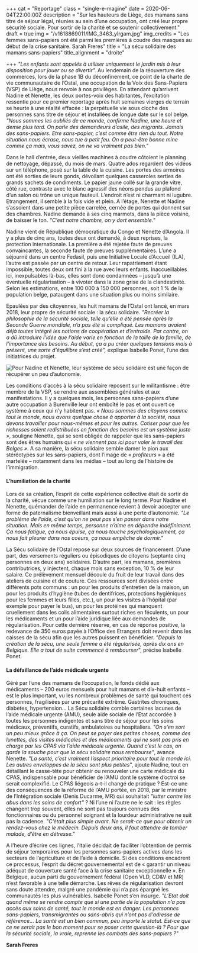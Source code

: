 +++
cat = "Reportage"
class = "single-e-magine"
date = 2020-06-04T22:00:00Z
description = "Sur les hauteurs de Liège, des mamans sans titre de séjour légal, réunies au sein d’une occupation, ont créé leur propre sécurité sociale. Pour sortir de la charité et se soutenir collectivement."
draft = true
img = "/v1618869011/IMG_3463_ylrgam.jpg"
img_credits = "Les femmes sans-papiers ont été parmi les premières à coudre des masques au début de la crise sanitaire. Sarah Freres"
title = "La sécu solidaire des mamans sans-papiers"
title_alignment = "droite"

+++
_"Les enfants sont appelés à utiliser uniquement le jardin mis à leur disposition pour jouer ou se divertir"._ Au lendemain de la réouverture des commerces, lors de la phase 1B du déconfinement, ce point de la charte de vie communautaire de l’Ostal, une occupation de la Voix des Sans-Papiers (VSP) de Liège, nous renvoie à nos privilèges. En attendant qu’arrivent Nadine et Nenette, les deux portes-voix des habitantes, l’excitation ressentie pour ce premier reportage après huit semaines vierges de terrain se heurte à une réalité effacée : la perpétuelle vie sous cloche des personnes sans titre de séjour et installées de longue date sur le sol belge. _"Nous sommes les oubliés de ce monde, confirme Nadine, une heure et demie plus tard. On parle des demandeurs d’asile, des migrants. Jamais des sans-papiers. Etre sans-papier, c’est comme être rien du tout. Notre situation nous écrase, nous tue à petit feu. On a peut-être bonne mine comme ça mais, vous savez, on ne va vraiment pas bien."_

Dans le hall d’entrée, deux vieilles machines à coudre côtoient le planning de nettoyage, dépassé, du mois de mars. Quatre ados regardent des vidéos sur un téléphone, posé sur la table de la cuisine. Les portes des armoires ont été sorties de leurs gonds, dévoilant quelques casseroles serties de grands sachets de condiments. Le papier jaune collé sur la grande vitre, côté rue, contraste avec le blanc agressif des néons pendus au plafond d’un salon où trône un unique fauteuil. L’endroit n’est ni charmant ni lugubre. Etrangement, il semble à la fois vide et plein. A l’étage, Nenette et Nadine s’assoient dans une petite pièce carrelée, cernée de portes qui donnent sur des chambres. Nadine demande à ses cinq marmots, dans la pièce voisine, de baisser le ton. _"C’est notre chambre, on y dort ensemble."_

Nadine vient de République démocratique du Congo et Nenette d’Angola. Il y a plus de cinq ans, toutes deux ont demandé, à deux reprises, la protection internationale. La première a été rejetée faute de preuves convaincantes, la seconde faute de preuves supplémentaires. L’une a séjourné dans un centre Fedasil, puis une Initiative Locale d’Accueil (ILA), l’autre est passée par un centre de retour. Leur rapatriement étant impossible, toutes deux ont fini à la rue avec leurs enfants. Inaccueillables ici, inexpulsables là-bas, elles sont donc condamnées – jusqu’à une éventuelle régularisation – à vivoter dans la zone grise de la clandestinité. Selon les estimations, entre 100 000 à 150 000 personnes, soit 1 % de la population belge, pataugent dans une situation plus ou moins similaire.

Epaulées par des citoyennes, les huit mamans de l’Ostal ont lancé, en mars 2018, leur propre de sécurité sociale : la sécu solidaire. _"Recréer la philosophie de la sécurité sociale, telle qu’elle a été pensée après la Seconde Guerre mondiale, n’a pas été si compliqué. Les mamans avaient déjà toutes intégré les notions de coopération et d’entraide. Par contre, on a dû introduire l’idée que l’aide varie en fonction de la taille de la famille, de l’importance des besoins. Au début, ça a pu créer quelques tensions mais à présent, une sorte d’équilibre s’est créé",_  explique Isabelle Ponet, l’une des initiatrices du projet.

![Pour Nadine et Nenette, leur système de sécu solidaire est une façon de récupérer un peu d’autonomie.](https://res.cloudinary.com/drg3m95yg/image/upload/c_limit,dpr_auto,q_70,w_1000,f_auto/v1618869116/IMG_3468_ukpwca.jpg "Pour Nadine et Nenette, leur système de sécu solidaire est une façon de récupérer un peu d’autonomie.")

Les conditions d’accès à la sécu solidaire reposent sur le militantisme : être membre de la VSP, se rendre aux assemblées générales et aux manifestations. Il y a quelques mois, les personnes sans-papiers d’une autre occupation à Burenville leur ont emboîté le pas et ont ouvert ce système à ceux qui n’y habitent pas. _« Nous sommes des citoyens comme tout le monde, nous avons quelque chose à apporter à la société, nous devons travailler pour nous-mêmes et pour les autres. Cotiser pour que les richesses soient redistribuées en fonction des besoins est un système juste »_, souligne Nenette, qui se sent obligée de rappeler que les sans-papiers sont des êtres humains qui _« ne viennent pas ici pour voler le travail des Belges »_. A sa manière, la sécu solidaire semble damer le pion aux stéréotypes sur les sans-papiers, dont l’image de _« profiteurs »_ a été martelée – notamment dans les médias – tout au long de l’histoire de l’immigration.

#### L’humiliation de la charité

Lors de sa création, l’esprit de cette expérience collective était de sortir de la charité, vécue comme une humiliation sur le long terme. Pour Nadine et Nenette, quémander de l’aide en permanence revient à devoir accepter une forme de paternalisme bienveillant mais aussi à une perte d’autonomie. _"Le problème de l’aide, c’est qu’on ne peut pas s’en passer dans notre situation. Mais en même temps, personne n’aime en dépendre indéfiniment. Ça nous fatigue, ça nous épuise, ça nous touche psychologiquement, ça nous fait pleurer dans nos coeurs, ça nous empêche de dormir."_

La Sécu solidaire de l’Ostal repose sur deux sources de financement. D’une part, des versements réguliers ou épisodiques de citoyens (septante cinq personnes en deux ans) solidaires. D’autre part, les mamans, premières contributrices, y injectent, chaque mois sans exception, 10 % de leur salaire. Ce prélèvement mensuel découle du fruit de leur travail dans des ateliers de cuisine et de couture. Ces ressources sont divisées entre différents pots communs : un pour les produits d’entretien de la maison, un pour les produits d’hygiène (tubes de dentifrices, protections hygiéniques pour les femmes et leurs filles, etc.), un pour les visites à l’hôpital (par exemple pour payer le bus), un pour les protéines qui manquent cruellement dans les colis alimentaires surtout riches en féculents, un pour les médicaments et un pour l’aide juridique liée aux demandes de régularisation. Pour cette dernière réserve, en cas de réponse positive, la redevance de 350 euros payée à l’Office des Etrangers doit revenir dans les caisses de la sécu afin que les autres puissent en bénéficier. _"Depuis la création de la sécu, une seule femme a été régularisée, après dix ans en Belgique. Elle a tout de suite commencé à rembourser_", précise Isabelle Ponet.

#### La défaillance de l’aide médicale urgente

Géré par l’une des mamans de l’occupation, le fonds dédié aux médicaments – 200 euros mensuels pour huit mamans et dix-huit enfants – est le plus important, vu les nombreux problèmes de santé qui touchent ces personnes, fragilisées par une précarité extrême. Gastrites chroniques, diabètes, hypertension… La Sécu solidaire comble certaines lacunes de l’aide médicale urgente (AMU), seule aide sociale de l’Etat accordée à toutes les personnes indigentes et sans titre de séjour pour les soins médicaux, préventifs, curatifs, ambulatoires ou hospitaliers. _"On s’en sort un peu mieux grâce à ça. On peut se payer des petites choses, comme des lunettes, des visites médicales et des médicaments qui ne sont pas pris en charge par les CPAS via l’aide médicale urgente. Quand c’est le cas, on garde la souche pour que la sécu solidaire nous rembourse"_, avance Nenette. _"La santé, c’est vraiment l’aspect prioritaire pour tout le monde ici. Les autres enveloppes de la sécu sont plus petites_", ajoute Nadine, tout en détaillant le casse-tête pour obtenir ou renouveler une carte médicale du CPAS, indispensable pour bénéficier de l’AMU dont le système d’octroi se serait complexifié. Le CPAS liégeois a-t-il changé de pratique ? Est-ce une des conséquences de la réforme de l’AMU portée, en 2018, par le ministre de l’Intégration sociale (Denis Ducarme, MR) qui souhaitait _"lutter contre les abus dans les soins de confort"_ ? Ni l’une ni l’autre ne le sait : les règles changent trop souvent, elles ne sont pas toujours connues des fonctionnaires ou du personnel soignant et la lourdeur administrative ne suit pas la cadence. _"C’était plus simple avant. Ne serait-ce que pour obtenir un rendez-vous chez le médecin. Depuis deux ans, il faut attendre de tomber malade, d’être en détresse."_

A l’heure d’écrire ces lignes, l’Italie décidait de faciliter l’obtention de permis de séjour temporaires pour les personnes sans-papiers actives dans les secteurs de l’agriculture et de l’aide à domicile. Si des conditions encadrent ce processus, l’esprit du décret gouvernemental est de « garantir un niveau adéquat de couverture santé face à la crise sanitaire exceptionnelle ». En Belgique, aucun parti du gouvernement fédéral (Open VLD, CD&V et MR) n’est favorable à une telle démarche. Les rêves de régularisation devront sans doute attendre, malgré une pandémie qui n’a pas épargné les communautés les plus vulnérables. Isabelle Ponet s’en insurge. _"L’Etat doit quand même se rendre compte que si une partie de la population n’a pas accès aux soins de santé, tout le monde est en danger. Les personnes sans-papiers, transmigrantes ou sans-abris qui n’ont pas d’adresse de référence… La santé est un bien commun, peu importe le statut. Est-ce que ce ne serait pas le bon moment pour se poser cette question-là ? Pour que la sécurité sociale, la vraie, reprenne les combats des sans-papiers ?"_

**Sarah Freres**